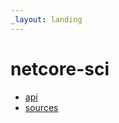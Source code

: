 ```yaml
---
_layout: landing
---
```


# netcore-sci

- [api](api/SearchAThing.Sci.yml)
- [sources](https://github.com/devel0/netcore-sci)